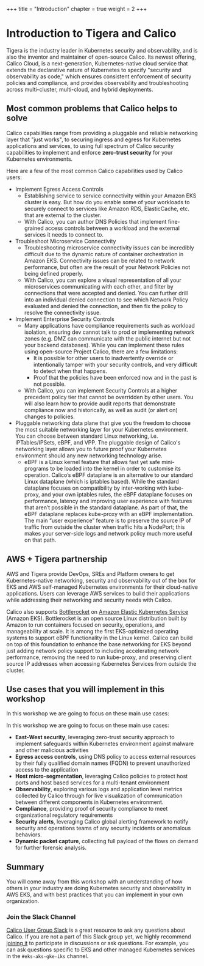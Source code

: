 +++
title = "Introduction"
chapter = true
weight = 2
+++
# Introduction to Tigera and Calico

Tigera is the industry leader in Kubernetes security and observability, and is also the inventor and maintainer of open-source Calico. Its newest offering, Calico Cloud, is a next-generation, Kubernetes-native cloud service that extends the declarative nature of Kubernetes to specify "security and observability as code," which ensures consistent enforcement of security policies and compliance, and provides observability and troubleshooting across multi-cluster, multi-cloud, and hybrid deployments.

## Most common problems that Calico helps to solve

Calico capabilities range from providing a pluggable and reliable networking layer that "just works", to securing ingress and egress for Kubernetes applications and services, to using full spectrum of Calico security capabilities to implement and enforce **zero-trust security** for your Kubernetes environments.  

Here are a few of the most common Calico capabilities used by Calico users:

- Implement Egress Access Controls
  - Establishing service to service connectivity within your Amazon EKS cluster is easy. But how do you enable some of your workloads to securely connect to services like Amazon RDS, ElasticCache, etc. that are external to the cluster.
  - With Calico, you can author DNS Policies that implement fine-grained access controls between a workload and the external services it needs to connect to.
- Troubleshoot Microservice Connectivity
  - Troubleshooting microservice connectivity issues can be incredibly difficult due to the dynamic nature of container orchestration in Amazon EKS. Connectivity issues can be related to network performance, but often are the result of your Network Policies not being defined properly.
  - With Calico, you can explore a visual representation of all your microservices communicating with each other, and filter by connections that were accepted and denied. You can further drill into an individual denied connection to see which Network Policy evaluated and denied the connection, and then fix the policy to resolve the connectivity issue.
- Implement Enterprise Security Controls
  - Many applications have compliance requirements such as workload isolation, ensuring dev cannot talk to prod or implementing network zones (e.g. DMZ can communicate with the public internet but not your backend databases). While you can implement these rules using open-source Project Calico, there are a few limitations:
    - It is possible for other users to inadvertently override or intentionally tamper with your security controls, and very difficult to detect when that happens.
    - Proof that the policies have been enforced now and in the past is not possible.
  - With Calico, you can implement Security Controls at a higher precedent policy tier that cannot be overridden by other users. You will also learn how to provide audit reports that demonstrate compliance now and historically, as well as audit (or alert on) changes to policies.
- Pluggable networking data plane that give you the freedom to choose the most suitable networking layer for your Kubernetes environment. You can choose between standard Linux networking, i.e. IPTables/IPSets, eBPF, and VPP. The pluggable design of Calico's networking layer allows you to future proof your Kubernetes environment should any new networking technology arise.
  - eBPF is a Linux kernel feature that allows fast yet safe mini-programs to be loaded into the kernel in order to customise its operation. Calico’s eBPF dataplane is an alternative to our standard Linux dataplane (which is iptables based). While the standard dataplane focuses on compatibility by inter-working with kube-proxy, and your own iptables rules, the eBPF dataplane focuses on performance, latency and improving user experience with features that aren’t possible in the standard dataplane. As part of that, the eBPF dataplane replaces kube-proxy with an eBPF implementation. The main “user experience” feature is to preserve the source IP of traffic from outside the cluster when traffic hits a NodePort; this makes your server-side logs and network policy much more useful on that path.

## AWS + Tigera partnership

AWS and Tigera provide DevOps, SREs and Platform owners to get Kubernetes-native networking, security and observability out of the box for EKS and AWS self-managed Kubernetes environments for their cloud-native applications. Users can leverage AWS services to build their applications while addressing their networking and security needs with Calico.

Calico also supports [Bottlerocket](https://aws.amazon.com/bottlerocket/) on [Amazon Elastic Kubernetes Service](https://aws.amazon.com/eks/) (Amazon EKS). Bottlerocket is an open source Linux distribution built by Amazon to run containers focused on security, operations, and manageability at scale. It is among the first EKS-optimized operating systems to support eBPF functionality in the Linux kernel. Calico can build on top of this foundation to enhance the base networking for EKS beyond just adding network policy support to including accelerating network performance, removing the need to run kube-proxy, and preserving client source IP addresses when accessing Kubernetes Services from outside the cluster.

## Use cases that you will implement in this workshop

In this workshop we are going to focus on these main use cases:

In this workshop we are going to focus on these main use cases:

- **East-West security**, leveraging zero-trust security approach to implement safeguards within Kubernetes environment against malware and other malicious activities
- **Egress access controls**, using DNS policy to access external resources by their fully qualified domain names (FQDN) to prevent unauthorized access to the application
- **Host micro-segmentation**, leveraging Calico policies to protect host ports and host based services for a multi-tenant environment
- **Observability**, exploring various logs and application level metrics collected by Calico through for live visualization of communication between different components in Kubernetes environment.
- **Compliance**, providing proof of security compliance to meet organizational regulatory requirements
- **Security alerts**, leveraging Calico global alerting framework to notify security and operations teams of any security incidents or anomalous behaviors.
- **Dynamic packet capture**, collecting full payload of the flows on demand for further forensic analysis.

## Summary

You will come away from this workshop with an understanding of how others in your industry are doing Kubernetes security and observability in AWS EKS, and with best practices that you can implement in your own organization.

### Join the Slack Channel

[Calico User Group Slack](https://slack.projectcalico.org/) is a great resource to ask any questions about Calico. If you are not a part of this Slack group yet, we highly recommend [joining it](https://slack.projectcalico.org/) to participate in discussions or ask questions. For example, you can ask questions specific to EKS and other managed Kubernetes services in the `#eks-aks-gke-iks` channel.
